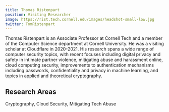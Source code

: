```yaml
---
title: Thomas Ristenpart
position: Visiting Researcher
image: https://rist.tech.cornell.edu/images/headshot-small-low.jpg
twitter: TomRistenpart
---
```


Thomas Ristenpart is an Associate Professor at Cornell Tech and a member of the Computer Science department at Cornell University. He was a visiting scholar at Cloudflare in 2020-2021. His research spans a wide range of computer security topics, with recent focuses including digital privacy and safety in intimate partner violence, mitigating abuse and harassment online, cloud computing security, improvements to authentication mechanisms including passwords, confidentiality and privacy in machine
learning, and topics in applied and theoretical cryptography.

## Research Areas 
Cryptography, Cloud Security, Mitigating Tech Abuse
